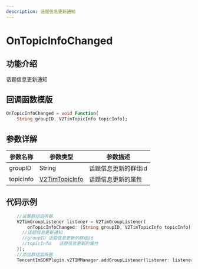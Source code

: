 ```yaml
---
description: 话题信息更新通知
---
```


# OnTopicInfoChanged

## 功能介绍

话题信息更新通知

## 回调函数模版

```dart
OnTopicInfoChanged = void Function(
    String groupID, V2TimTopicInfo topicInfo);
```

## 参数详解

| 参数名称       | 参数类型                                                                           | 参数描述    |
| ---------- | ------------------------------------------------------------------------------ | ------- |
| groupID    | String                                                                         | 话题信息更新的群组id   |
| topicInfo    | [V2TimTopicInfo](../guan-jian-lei/topic/v2timtopicinfo.md)          | 话题信息更新的属性     |

## 代码示例

```dart
    //设置群组监听器
    V2TimGroupListener listener = V2TimGroupListener(
        onTopicInfoChanged: (String groupID, V2TimTopicInfo topicInfo) async {
      //话题信息更新通知
      //groupID	话题信息更新的群组id
      //topicInfo	话题信息更新的属性
    });
    //添加群组监听器
    TencentImSDKPlugin.v2TIMManager.addGroupListener(listener: listener);
```
